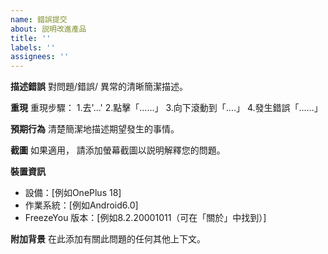 ```yaml
---
name: 錯誤提交
about: 説明改進產品
title: ''
labels: ''
assignees: ''
---
```

**描述錯誤** 對問題/錯誤/ 異常的清晰簡潔描述。

**重現** 重現步驟： 1.去'...' 2.點擊「......」 3.向下滾動到「....」 4.發生錯誤「......」

**預期行為** 清楚簡潔地描述期望發生的事情。

**截圖** 如果適用， 請添加螢幕截圖以説明解釋您的問題。

**裝置資訊**

- 設備：[例如OnePlus 18] 
- 作業系統：[例如Android6.0] 
- FreezeYou 版本：[例如8.2.20001011（可在「關於」中找到）] 

**附加背景** 在此添加有關此問題的任何其他上下文。